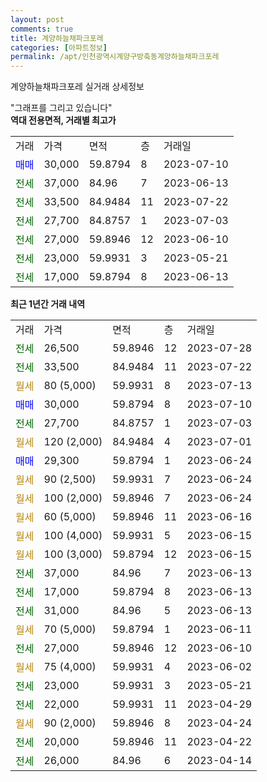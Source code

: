 ```yaml
---
layout: post
comments: true
title: 계양하늘채파크포레
categories: [아파트정보]
permalink: /apt/인천광역시계양구방축동계양하늘채파크포레
---
```


계양하늘채파크포레 실거래 상세정보

<script type="text/javascript">
  google.charts.load('current', {'packages':['line', 'corechart']});
  google.charts.setOnLoadCallback(drawChart);

  function drawChart() {
    var data = new google.visualization.DataTable();
    data.addColumn('date', '거래일');
    data.addColumn('number', "매매");
    data.addColumn('number', "전세");
    data.addColumn('number', "전매");

    data.addRows([[new Date(Date.parse("2023-07-28")), null, 26500, null], [new Date(Date.parse("2023-07-22")), null, 33500, null], [new Date(Date.parse("2023-07-13")), null, null, null], [new Date(Date.parse("2023-07-10")), 30000, null, null], [new Date(Date.parse("2023-07-03")), null, 27700, null], [new Date(Date.parse("2023-07-01")), null, null, null], [new Date(Date.parse("2023-06-24")), 29300, null, null], [new Date(Date.parse("2023-06-24")), null, null, null], [new Date(Date.parse("2023-06-24")), null, null, null], [new Date(Date.parse("2023-06-16")), null, null, null], [new Date(Date.parse("2023-06-15")), null, null, null], [new Date(Date.parse("2023-06-15")), null, null, null], [new Date(Date.parse("2023-06-13")), null, 37000, null], [new Date(Date.parse("2023-06-13")), null, 17000, null], [new Date(Date.parse("2023-06-13")), null, 31000, null], [new Date(Date.parse("2023-06-11")), null, null, null], [new Date(Date.parse("2023-06-10")), null, 27000, null], [new Date(Date.parse("2023-06-02")), null, null, null], [new Date(Date.parse("2023-05-21")), null, 23000, null], [new Date(Date.parse("2023-04-29")), null, 22000, null], [new Date(Date.parse("2023-04-24")), null, null, null], [new Date(Date.parse("2023-04-22")), null, 20000, null], [new Date(Date.parse("2023-04-14")), null, 26000, null]]);

    var options = {
      hAxis: {
        format: 'yyyy/MM/dd'
      },    
      lineWidth: 0,
      pointsVisible: true,    
      title: '최근 1년간 유형별 실거래가 분포',
      legend: { position: 'bottom' }
    };

    var formatter = new google.visualization.NumberFormat({pattern:'###,###'} );
    formatter.format(data, 1);
    formatter.format(data, 2);
    
    setTimeout(function() {
        var chart = new google.visualization.LineChart(document.getElementById('columnchart_material'));
        chart.draw(data, (options));
        document.getElementById('loading').style.display = 'none';
    }, 200);
  }
</script>


<div id="loading" style="z-index:20; display: block; margin-left: 0px">"그래프를 그리고 있습니다"</div>
<div id="columnchart_material" style="width: 95%; margin-left: 0px; display: block"></div>
<!-- contents start -->
<b>역대 전용면적, 거래별 최고가</b>
<table class="sortable">
    <tr>
      <td>거래</td>
      <td>가격</td>
      <td>면적</td>
      <td>층</td>
      <td>거래일</td>
    </tr>
        <tr>
          <td><a style="color: blue">매매</a></td>
          <td>30,000</td>
          <td>59.8794</td>
          <td>8</td>
          <td>2023-07-10</td>
        </tr>        
        <tr>
              <td><a style="color: darkgreen">전세</a></td>
              <td>37,000</td>
              <td>84.96</td>
              <td>7</td>
              <td>2023-06-13</td>
            </tr>            <tr>
              <td><a style="color: darkgreen">전세</a></td>
              <td>33,500</td>
              <td>84.9484</td>
              <td>11</td>
              <td>2023-07-22</td>
            </tr>            <tr>
              <td><a style="color: darkgreen">전세</a></td>
              <td>27,700</td>
              <td>84.8757</td>
              <td>1</td>
              <td>2023-07-03</td>
            </tr>            <tr>
              <td><a style="color: darkgreen">전세</a></td>
              <td>27,000</td>
              <td>59.8946</td>
              <td>12</td>
              <td>2023-06-10</td>
            </tr>            <tr>
              <td><a style="color: darkgreen">전세</a></td>
              <td>23,000</td>
              <td>59.9931</td>
              <td>3</td>
              <td>2023-05-21</td>
            </tr>            <tr>
              <td><a style="color: darkgreen">전세</a></td>
              <td>17,000</td>
              <td>59.8794</td>
              <td>8</td>
              <td>2023-06-13</td>
            </tr>        
    
</table>

<b>최근 1년간 거래 내역</b>

<table class="sortable">
    <tr>
      <td>거래</td>
      <td>가격</td>
      <td>면적</td>
      <td>층</td>
      <td>거래일</td>
    </tr>
    <tr>
      <td><a style="color: darkgreen">전세</a></td>
      <td>26,500</td>
      <td>59.8946</td>
      <td>12</td>
      <td>2023-07-28</td>
    </tr>          <tr>
      <td><a style="color: darkgreen">전세</a></td>
      <td>33,500</td>
      <td>84.9484</td>
      <td>11</td>
      <td>2023-07-22</td>
    </tr>          <tr>
      <td><a style="color: darkgoldenrod">월세</a></td>
      <td>80 (5,000)</td>
      <td>59.9931</td>
      <td>8</td>
      <td>2023-07-13</td>
    </tr>          <tr>
      <td><a style="color: blue">매매</a></td>
      <td>30,000</td>
      <td>59.8794</td>
      <td>8</td>
      <td>2023-07-10</td>
    </tr>          <tr>
      <td><a style="color: darkgreen">전세</a></td>
      <td>27,700</td>
      <td>84.8757</td>
      <td>1</td>
      <td>2023-07-03</td>
    </tr>          <tr>
      <td><a style="color: darkgoldenrod">월세</a></td>
      <td>120 (2,000)</td>
      <td>84.9484</td>
      <td>4</td>
      <td>2023-07-01</td>
    </tr>          <tr>
      <td><a style="color: blue">매매</a></td>
      <td>29,300</td>
      <td>59.8794</td>
      <td>1</td>
      <td>2023-06-24</td>
    </tr>          <tr>
      <td><a style="color: darkgoldenrod">월세</a></td>
      <td>90 (2,500)</td>
      <td>59.9931</td>
      <td>7</td>
      <td>2023-06-24</td>
    </tr>          <tr>
      <td><a style="color: darkgoldenrod">월세</a></td>
      <td>100 (2,000)</td>
      <td>59.8946</td>
      <td>7</td>
      <td>2023-06-24</td>
    </tr>          <tr>
      <td><a style="color: darkgoldenrod">월세</a></td>
      <td>60 (5,000)</td>
      <td>59.8946</td>
      <td>11</td>
      <td>2023-06-16</td>
    </tr>          <tr>
      <td><a style="color: darkgoldenrod">월세</a></td>
      <td>100 (4,000)</td>
      <td>59.9931</td>
      <td>5</td>
      <td>2023-06-15</td>
    </tr>          <tr>
      <td><a style="color: darkgoldenrod">월세</a></td>
      <td>100 (3,000)</td>
      <td>59.8794</td>
      <td>12</td>
      <td>2023-06-15</td>
    </tr>          <tr>
      <td><a style="color: darkgreen">전세</a></td>
      <td>37,000</td>
      <td>84.96</td>
      <td>7</td>
      <td>2023-06-13</td>
    </tr>          <tr>
      <td><a style="color: darkgreen">전세</a></td>
      <td>17,000</td>
      <td>59.8794</td>
      <td>8</td>
      <td>2023-06-13</td>
    </tr>          <tr>
      <td><a style="color: darkgreen">전세</a></td>
      <td>31,000</td>
      <td>84.96</td>
      <td>5</td>
      <td>2023-06-13</td>
    </tr>          <tr>
      <td><a style="color: darkgoldenrod">월세</a></td>
      <td>70 (5,000)</td>
      <td>59.8794</td>
      <td>1</td>
      <td>2023-06-11</td>
    </tr>          <tr>
      <td><a style="color: darkgreen">전세</a></td>
      <td>27,000</td>
      <td>59.8946</td>
      <td>12</td>
      <td>2023-06-10</td>
    </tr>          <tr>
      <td><a style="color: darkgoldenrod">월세</a></td>
      <td>75 (4,000)</td>
      <td>59.9931</td>
      <td>4</td>
      <td>2023-06-02</td>
    </tr>          <tr>
      <td><a style="color: darkgreen">전세</a></td>
      <td>23,000</td>
      <td>59.9931</td>
      <td>3</td>
      <td>2023-05-21</td>
    </tr>          <tr>
      <td><a style="color: darkgreen">전세</a></td>
      <td>22,000</td>
      <td>59.9931</td>
      <td>11</td>
      <td>2023-04-29</td>
    </tr>          <tr>
      <td><a style="color: darkgoldenrod">월세</a></td>
      <td>90 (2,000)</td>
      <td>59.8946</td>
      <td>8</td>
      <td>2023-04-24</td>
    </tr>          <tr>
      <td><a style="color: darkgreen">전세</a></td>
      <td>20,000</td>
      <td>59.8946</td>
      <td>11</td>
      <td>2023-04-22</td>
    </tr>          <tr>
      <td><a style="color: darkgreen">전세</a></td>
      <td>26,000</td>
      <td>84.96</td>
      <td>6</td>
      <td>2023-04-14</td>
    </tr>      </table>
<!-- contents end -->    

